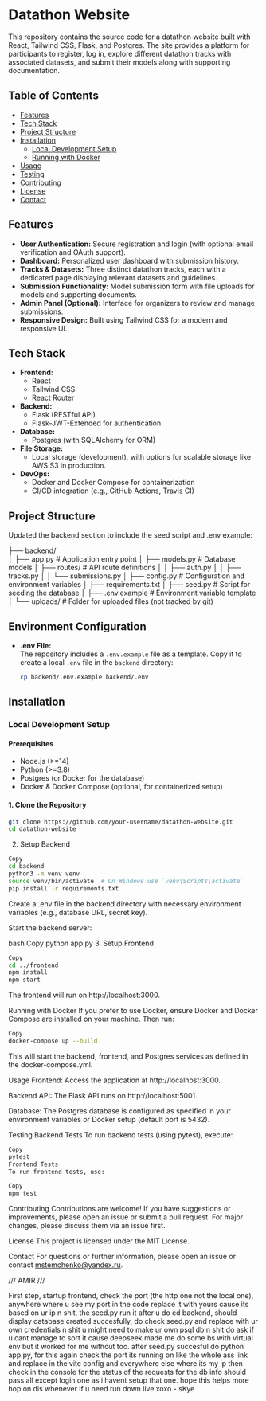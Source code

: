 # Datathon Website

This repository contains the source code for a datathon website built with React, Tailwind CSS, Flask, and Postgres. The site provides a platform for participants to register, log in, explore different datathon tracks with associated datasets, and submit their models along with supporting documentation.

## Table of Contents

- [Features](#features)
- [Tech Stack](#tech-stack)
- [Project Structure](#project-structure)
- [Installation](#installation)
  - [Local Development Setup](#local-development-setup)
  - [Running with Docker](#running-with-docker)
- [Usage](#usage)
- [Testing](#testing)
- [Contributing](#contributing)
- [License](#license)
- [Contact](#contact)

## Features

- **User Authentication:** Secure registration and login (with optional email verification and OAuth support).
- **Dashboard:** Personalized user dashboard with submission history.
- **Tracks & Datasets:** Three distinct datathon tracks, each with a dedicated page displaying relevant datasets and guidelines.
- **Submission Functionality:** Model submission form with file uploads for models and supporting documents.
- **Admin Panel (Optional):** Interface for organizers to review and manage submissions.
- **Responsive Design:** Built using Tailwind CSS for a modern and responsive UI.

## Tech Stack

- **Frontend:** 
  - React
  - Tailwind CSS
  - React Router
- **Backend:** 
  - Flask (RESTful API)
  - Flask-JWT-Extended for authentication
- **Database:** 
  - Postgres (with SQLAlchemy for ORM)
- **File Storage:** 
  - Local storage (development), with options for scalable storage like AWS S3 in production.
- **DevOps:** 
  - Docker and Docker Compose for containerization
  - CI/CD integration (e.g., GitHub Actions, Travis CI)

## Project Structure

Updated the backend section to include the seed script and .env example:

├── backend/           
│   ├── app.py                 # Application entry point
│   ├── models.py              # Database models
│   ├── routes/                # API route definitions
│   │   ├── auth.py
│   │   ├── tracks.py
│   │   └── submissions.py
│   ├── config.py              # Configuration and environment variables
│   ├── requirements.txt
│   ├── seed.py                # Script for seeding the database
│   ├── .env.example           # Environment variable template
│   └── uploads/               # Folder for uploaded files (not tracked by git)

## Environment Configuration

- **.env File:**  
  The repository includes a `.env.example` file as a template. Copy it to create a local `.env` file in the `backend` directory:

  ```bash
  cp backend/.env.example backend/.env


## Installation

### Local Development Setup

#### Prerequisites
- Node.js (>=14)
- Python (>=3.8)
- Postgres (or Docker for the database)
- Docker & Docker Compose (optional, for containerized setup)

#### 1. Clone the Repository

```bash
git clone https://github.com/your-username/datathon-website.git
cd datathon-website
```
2. Setup Backend
```bash
Copy
cd backend
python3 -m venv venv
source venv/bin/activate  # On Windows use `venv\Scripts\activate`
pip install -r requirements.txt
```
Create a .env file in the backend directory with necessary environment variables (e.g., database URL, secret key).

Start the backend server:

bash
Copy
python app.py
3. Setup Frontend
```bash
Copy
cd ../frontend
npm install
npm start
```
The frontend will run on http://localhost:3000.

Running with Docker
If you prefer to use Docker, ensure Docker and Docker Compose are installed on your machine. Then run:

```bash
Copy
docker-compose up --build
```

This will start the backend, frontend, and Postgres services as defined in the docker-compose.yml.

Usage
Frontend:
Access the application at http://localhost:3000.

Backend API:
The Flask API runs on http://localhost:5001.

Database:
The Postgres database is configured as specified in your environment variables or Docker setup (default port is 5432).

Testing
Backend Tests
To run backend tests (using pytest), execute:

```bash
Copy
pytest
Frontend Tests
To run frontend tests, use:
```

```bash
Copy
npm test
```

Contributing
Contributions are welcome! If you have suggestions or improvements, please open an issue or submit a pull request. For major changes, please discuss them via an issue first.

License
This project is licensed under the MIT License.

Contact
For questions or further information, please open an issue or contact mstemchenko@yandex.ru.







/// AMIR ///


First step, startup frontend, check the port (the http one not the local one), anywhere where u see my port in the code replace it with yours cause its based on ur ip n shit, the seed.py run it after u do cd backend, should display database created succesfully, do check seed.py and replace with ur own credentials n shit u might need to make ur own psql db n shit do ask if u cant manage to sort it cause deepseek made me do some bs with virtual env but it worked for me without too. after seed.py succesful do python app.py, for this again check the port its running on like the whole ass link and replace in the vite config and everywhere else where its my ip then check in the console for the status of the requests for the db info should pass all except login one as i havent setup that one. hope this helps more hop on dis whenever if u need run down live xoxo - sKye